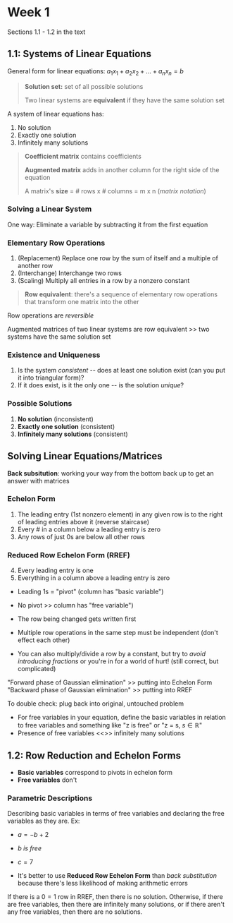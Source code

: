 # Week 1
Sections 1.1 - 1.2 in the text

## 1.1: Systems of Linear Equations
General form for linear equations: $a_1x_1 + a_2x_2 + ... + a_nx_n = b$

> **Solution set:** set of all possible solutions
> 
> Two linear systems are **equivalent** if they have the same solution set

A system of linear equations has:
1. No solution
2. Exactly one solution
3. Infinitely many solutions

> **Coefficient matrix** contains coefficients
> 
> **Augmented matrix** adds in another column for the right side of the equation
> 
> A matrix's **size** = # rows x # columns = m x n (*matrix notation*)

### Solving a Linear System
One way: Eliminate a variable by subtracting it from the first equation

### Elementary Row Operations
1. (Replacement) Replace one row by the sum of itself and a multiple of another row2. (Interchange) Interchange two rows3. (Scaling) Multiply all entries in a row by a nonzero constant

> **Row equivalent**: there's a sequence of elementary row operations that transform one matrix into the other

Row operations are *reversible*

Augmented matrices of two linear systems are row equivalent >> two systems have the same solution set

### Existence and Uniqueness
1. Is the system *consistent* -- does at least one solution exist (can you put it into triangular form)?
2. If it does exist, is it the only one -- is the solution *unique*?

### Possible Solutions
1. **No solution** (inconsistent)
2. **Exactly one solution** (consistent)
3. **Infinitely many solutions** (consistent)

## Solving Linear Equations/Matrices

**Back subsitution**: working your way from the bottom back up to get an answer with matrices

### Echelon Form
1. The leading entry (1st nonzero element) in any given row is to the right of leading entries above it (reverse staircase)
2. Every # in a column below a leading entry is zero
3. Any rows of just 0s are below all other rows

### Reduced Row Echelon Form (RREF)
4. Every leading entry is one
5. Everything in a column above a leading entry is zero

- Leading 1s = "pivot" (column has "basic variable")
- No pivot >> column has "free variable")

- The row being changed gets written first
- Multiple row operations in the same step must be independent (don't effect each other)
- You can also multiply/divide a row by a constant, but try to *avoid introducing fractions* or you're in for a world of hurt! (still correct, but complicated)

"Forward phase of Gaussian elimination" >> putting into Echelon Form
"Backward phase of Gaussian elimination" >> putting into RREF

To double check: plug back into original, untouched problem

- For free variables in your equation, define the basic variables in relation to free variables and something like "z is free" or "z = s, $s \in \mathbb{R}$"
- Presence of free variables <<>> infinitely many solutions

## 1.2: Row Reduction and Echelon Forms
- **Basic variables** correspond to pivots in echelon form
- **Free variables** don't

### Parametric Descriptions
Describing basic variables in terms of free variables and declaring the free variables as they are. Ex:

- $a = -b + 2$
- $b\ is\ free$
- $c = 7$

- It's better to use **Reduced Row Echelon Form** than *back substitution* because there's less likelihood of making arithmetic errors

If there is a $0 = 1$ row in RREF, then there is no solution. Otherwise, if there are free variables, then there are infinitely many solutions, or if there aren't any free variables, then there are no solutions.